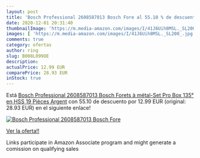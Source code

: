 ```yaml
---
layout: post
title: 'Bosch Professional 2608587013 Bosch Fore al 55.10 % de descuento'
date: 2020-12-01 20:31:40
thumbnailImage: 'https://m.media-amazon.com/images/I/41J6Uih8MSL._SL200_.jpg'
images: [ 'https://m.media-amazon.com/images/I/41J6Uih8MSL._SL200_.jpg' ]
comments: true
category: ofertas
author: ring
slug: B008L099OE
description:
actualPrice: 12.99 EUR
comparePrice: 28.93 EUR
inStock: true
---
```


Está [Bosch Professional 2608587013 Bosch Forets à métal-Set Pro Box 135° en HSS 19 Pièces  Argent](https://www.amazon.fr/dp/B008L099OE/?tag=tolees0d-21) con 55.10 de descuento por 12.99 EUR (original: 28.93 EUR) en el siguiente enlace!

[![Bosch Professional 2608587013 Bosch Fore](https://m.media-amazon.com/images/I/41J6Uih8MSL._SL200_.jpg)](https://www.amazon.fr/dp/B008L099OE/?tag=tolees0d-21)

[Ver la oferta!!](https://www.amazon.fr/dp/B008L099OE/?tag=tolees0d-21)

Links participate in Amazon Associate program and might generate a comission on qualifying sales


